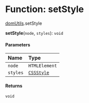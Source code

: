 # Function: setStyle

[domUtils](/auto-docs/utils/modules/domUtils.md).setStyle

**setStyle**(`node`, `styles`): `void`

#### Parameters

| Name | Type |
| :------ | :------ |
| `node` | `HTMLElement` |
| `styles` | [`CSSStyle`](/auto-docs/utils/types/CSSStyle.md) |

#### Returns

`void`
